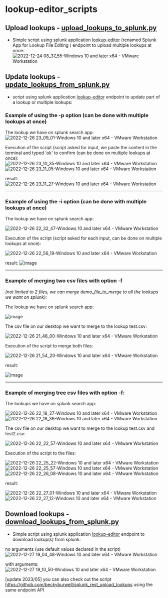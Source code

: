 # lookup-editor_scripts 


## Upload lookups - [upload_lookups_to_splunk.py](https://github.com/mthcht/lookup-editor_scripts/blob/main/upload_lookups_to_splunk.py)
  - Simple script using splunk application [lookup-editor](https://splunkbase.splunk.com/app/1724) (renamed Splunk App for Lookup File Editing
) endpoint to upload multiple lookups at once:
![2022-12-24 08_37_55-Windows 10 and later x64 - VMware Workstation](https://user-images.githubusercontent.com/75267080/209426236-8a713d04-f128-4c52-97c3-0e2b6109aeac.png)


## Update lookups - [update_lookups_from_splunk.py](https://github.com/mthcht/lookup-editor_scripts/blob/main/update_lookups_from_splunk.py)
  - script using splunk application [lookup-editor](https://splunkbase.splunk.com/app/1724) endpoint to update part of a lookup or multiple lookups:


### Example of using the -p option (can be done with multiple lookups at once)

The lookup we have on splunk search app:
![2022-12-26 23_09_01-Windows 10 and later x64 - VMware Workstation](https://user-images.githubusercontent.com/75267080/209585956-1eab4858-a727-488b-a065-aad4d6f6540c.png)


Execution of the script (script asked for input, we paste the content in the terminal and typed 'ok' to confirm (can be done on multiple lookups at once):
![2022-12-26 23_10_35-Windows 10 and later x64 - VMware Workstation](https://user-images.githubusercontent.com/75267080/209585959-931ad7e7-6096-4df9-a538-87a3036698a1.png)
![2022-12-26 23_11_05-Windows 10 and later x64 - VMware Workstation](https://user-images.githubusercontent.com/75267080/209585964-ea14a374-1368-4f7d-bdfd-ee7f85522788.png)


result:
![2022-12-26 23_11_27-Windows 10 and later x64 - VMware Workstation](https://user-images.githubusercontent.com/75267080/209585966-6d410f30-34a7-45a6-ad43-f9d7f40cbe7f.png)




---

### Example of using the -i option (can be done with multiple lookups at once)

The lookup we have on splunk search app:

![2022-12-26 22_32_47-Windows 10 and later x64 - VMware Workstation](https://user-images.githubusercontent.com/75267080/209585490-9fe0d7da-0261-45c3-aa71-76623fd36400.png)

Execution of the script (script asked for each input, can be done on multiple lookups at once):

![2022-12-26 22_56_19-Windows 10 and later x64 - VMware Workstation](https://user-images.githubusercontent.com/75267080/209585499-597ee43b-cac3-44c2-9863-e57b5c312c8f.png)

result:
![image](https://user-images.githubusercontent.com/75267080/209585461-11de78f1-fe6c-4fa2-be51-dabeac8ccedb.png)



---

### Example of merging two csv files with option -f 
*(not limited to 2 files, we can merge demo_file_to_merge to all the lookups we want on splunk):*

The lookup we have on splunk search app:

![image](https://user-images.githubusercontent.com/75267080/209583591-650e3113-deb9-489e-baf4-5b4e58b5ae25.png)

The csv file on our desktop we want to merge to the lookup test.csv:

![2022-12-26 21_48_00-Windows 10 and later x64 - VMware Workstation](https://user-images.githubusercontent.com/75267080/209583442-ec5dbba9-8349-41a1-9b03-9b4f9bf32bf7.png)


Execution of the script to merge both files:

![2022-12-26 21_54_20-Windows 10 and later x64 - VMware Workstation](https://user-images.githubusercontent.com/75267080/209583455-06c86f30-bea6-4747-9e0c-954ce5c6e353.png)


result:

![image](https://user-images.githubusercontent.com/75267080/209583519-460a3cdb-edb6-4104-8238-96460117d96f.png)

---

### Example of merging tree csv files with option -f:

The lookups we have on splunk search app:

![2022-12-26 22_18_27-Windows 10 and later x64 - VMware Workstation](https://user-images.githubusercontent.com/75267080/209584199-c7cb46b1-f3d2-4583-b13d-46dff03de9e1.png)
![2022-12-26 22_18_36-Windows 10 and later x64 - VMware Workstation](https://user-images.githubusercontent.com/75267080/209584203-bcba925e-aaba-4ef6-a722-3c6922ad684c.png)

The csv file on our desktop we want to merge to the lookup test.csv and test2.csv:

![2022-12-26 22_22_57-Windows 10 and later x64 - VMware Workstation](https://user-images.githubusercontent.com/75267080/209584212-1b126602-1567-484f-bb5c-6d38c8ca9b5f.png)


Execution of the script to the files:

![2022-12-26 22_25_22-Windows 10 and later x64 - VMware Workstation](https://user-images.githubusercontent.com/75267080/209584246-759171ee-e9e1-47f5-8be9-324b6346bac6.png)
![2022-12-26 22_25_57-Windows 10 and later x64 - VMware Workstation](https://user-images.githubusercontent.com/75267080/209584252-168c482b-7648-4f11-9afb-e9e463c2fed1.png)
![2022-12-26 22_26_08-Windows 10 and later x64 - VMware Workstation](https://user-images.githubusercontent.com/75267080/209584255-fbc1609e-255f-44b8-8a0e-44a08ca93ffa.png)


result:

![2022-12-26 22_27_01-Windows 10 and later x64 - VMware Workstation](https://user-images.githubusercontent.com/75267080/209584262-72d286f9-e9a9-4e1f-9021-c1268a3f4758.png)
![2022-12-26 22_27_12-Windows 10 and later x64 - VMware Workstation](https://user-images.githubusercontent.com/75267080/209584265-8a140ec5-d153-4f4c-a14d-3674b4e7203b.png)


## Download lookups - [download_lookups_from_splunk.py](https://github.com/mthcht/lookup-editor_scripts/blob/main/download_lookups_from_splunk.py)
- Simple script using splunk application [lookup-editor](https://splunkbase.splunk.com/app/1724) endpoint to download lookup(s) from splunk:

no arguments (use default values declared in the script)
![2022-12-27 19_04_48-Windows 10 and later x64 - VMware Workstation](https://user-images.githubusercontent.com/75267080/209706146-825392de-6341-4d20-b75d-bb8a7e4c40f2.png)

with arguments:
![2022-12-27 19_10_50-Windows 10 and later x64 - VMware Workstation](https://user-images.githubusercontent.com/75267080/209706214-9166f846-b7db-484b-ab5f-38d78513d69f.png)


[update 2023/05] you can also check out the script https://github.com/beckyburwell/splunk_rest_upload_lookups using the same endpoint API
